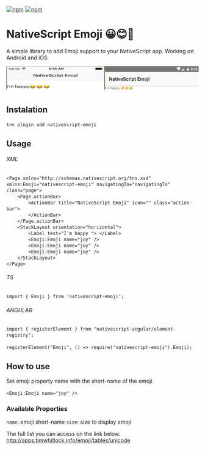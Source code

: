 [![npm](https://img.shields.io/npm/v/nativescript-emoji.svg)](https://www.npmjs.com/package/nativescript-emoji)
[![npm](https://img.shields.io/npm/dt/nativescript-emoji.svg?label=npm%20downloads)](https://www.npmjs.com/package/nativescript-emoji)

# NativeScript Emoji   😀😊🚀 

A simple library to add Emoji support to your NativeScript app. Working on Android and iOS

![Emoji](emojiprintscreen.png)

## Instalation
`tns plugin add nativescript-emoji`

## Usage
###### XML 
```
<Page xmlns="http://schemas.nativescript.org/tns.xsd" xmlns:Emoji="nativescript-emoji" navigatingTo="navigatingTo" class="page">  
    <Page.actionBar>
        <ActionBar title="NativeScript Emoji" icon="" class="action-bar">
        </ActionBar>
    </Page.actionBar>
    <StackLayout orientation="horizontal">
        <Label text="I'm happy "> </Label>
        <Emoji:Emoji name="joy" />
        <Emoji:Emoji name="joy" />
        <Emoji:Emoji name="joy" />
    </StackLayout>
</Page>
```

###### TS
```
import { Emoji } from 'nativescript-emoji';
```

###### ANGULAR
```
import { registerElement } from "nativescript-angular/element-registry";

registerElement("Emoji", () => require("nativescript-emoji").Emoji);
```

## How to use
Set emoji property name with the short-name of the emoji.

`<Emoji:Emoji name="joy" />`

### Available Properties

`name`: emoji short-name
`size`: size to display emoji

The full list you can access on the link below.
http://apps.timwhitlock.info/emoji/tables/unicode 



